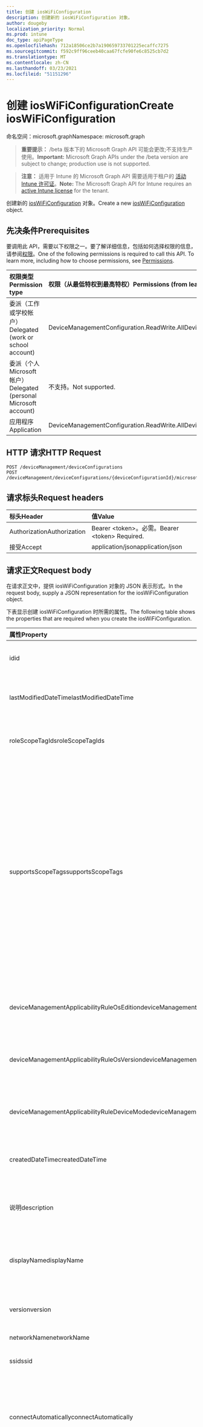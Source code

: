 ```yaml
---
title: 创建 iosWiFiConfiguration
description: 创建新的 iosWiFiConfiguration 对象。
author: dougeby
localization_priority: Normal
ms.prod: intune
doc_type: apiPageType
ms.openlocfilehash: 712a18506ce2b7a190659733701225ecaffc7275
ms.sourcegitcommit: f592c9ff96ceeb40caa67fcfe90fe6c8525cb7d2
ms.translationtype: MT
ms.contentlocale: zh-CN
ms.lasthandoff: 03/23/2021
ms.locfileid: "51151296"
---
```

# <a name="create-ioswificonfiguration"></a><span data-ttu-id="6873a-103">创建 iosWiFiConfiguration</span><span class="sxs-lookup"><span data-stu-id="6873a-103">Create iosWiFiConfiguration</span></span>

<span data-ttu-id="6873a-104">命名空间：microsoft.graph</span><span class="sxs-lookup"><span data-stu-id="6873a-104">Namespace: microsoft.graph</span></span>

> <span data-ttu-id="6873a-105">**重要提示：** /beta 版本下的 Microsoft Graph API 可能会更改;不支持生产使用。</span><span class="sxs-lookup"><span data-stu-id="6873a-105">**Important:** Microsoft Graph APIs under the /beta version are subject to change; production use is not supported.</span></span>

> <span data-ttu-id="6873a-106">**注意：** 适用于 Intune 的 Microsoft Graph API 需要适用于租户的 [活动 Intune 许可证](https://go.microsoft.com/fwlink/?linkid=839381)。</span><span class="sxs-lookup"><span data-stu-id="6873a-106">**Note:** The Microsoft Graph API for Intune requires an [active Intune license](https://go.microsoft.com/fwlink/?linkid=839381) for the tenant.</span></span>

<span data-ttu-id="6873a-107">创建新的 [iosWiFiConfiguration](../resources/intune-deviceconfig-ioswificonfiguration.md) 对象。</span><span class="sxs-lookup"><span data-stu-id="6873a-107">Create a new [iosWiFiConfiguration](../resources/intune-deviceconfig-ioswificonfiguration.md) object.</span></span>

## <a name="prerequisites"></a><span data-ttu-id="6873a-108">先决条件</span><span class="sxs-lookup"><span data-stu-id="6873a-108">Prerequisites</span></span>
<span data-ttu-id="6873a-p101">要调用此 API，需要以下权限之一。要了解详细信息，包括如何选择权限的信息，请参阅[权限](/graph/permissions-reference)。</span><span class="sxs-lookup"><span data-stu-id="6873a-p101">One of the following permissions is required to call this API. To learn more, including how to choose permissions, see [Permissions](/graph/permissions-reference).</span></span>

|<span data-ttu-id="6873a-111">权限类型</span><span class="sxs-lookup"><span data-stu-id="6873a-111">Permission type</span></span>|<span data-ttu-id="6873a-112">权限（从最低特权到最高特权）</span><span class="sxs-lookup"><span data-stu-id="6873a-112">Permissions (from least to most privileged)</span></span>|
|:---|:---|
|<span data-ttu-id="6873a-113">委派（工作或学校帐户）</span><span class="sxs-lookup"><span data-stu-id="6873a-113">Delegated (work or school account)</span></span>|<span data-ttu-id="6873a-114">DeviceManagementConfiguration.ReadWrite.All</span><span class="sxs-lookup"><span data-stu-id="6873a-114">DeviceManagementConfiguration.ReadWrite.All</span></span>|
|<span data-ttu-id="6873a-115">委派（个人 Microsoft 帐户）</span><span class="sxs-lookup"><span data-stu-id="6873a-115">Delegated (personal Microsoft account)</span></span>|<span data-ttu-id="6873a-116">不支持。</span><span class="sxs-lookup"><span data-stu-id="6873a-116">Not supported.</span></span>|
|<span data-ttu-id="6873a-117">应用程序</span><span class="sxs-lookup"><span data-stu-id="6873a-117">Application</span></span>|<span data-ttu-id="6873a-118">DeviceManagementConfiguration.ReadWrite.All</span><span class="sxs-lookup"><span data-stu-id="6873a-118">DeviceManagementConfiguration.ReadWrite.All</span></span>|

## <a name="http-request"></a><span data-ttu-id="6873a-119">HTTP 请求</span><span class="sxs-lookup"><span data-stu-id="6873a-119">HTTP Request</span></span>
<!-- {
  "blockType": "ignored"
}
-->
``` http
POST /deviceManagement/deviceConfigurations
POST /deviceManagement/deviceConfigurations/{deviceConfigurationId}/microsoft.graph.windowsDomainJoinConfiguration/networkAccessConfigurations
```

## <a name="request-headers"></a><span data-ttu-id="6873a-120">请求标头</span><span class="sxs-lookup"><span data-stu-id="6873a-120">Request headers</span></span>
|<span data-ttu-id="6873a-121">标头</span><span class="sxs-lookup"><span data-stu-id="6873a-121">Header</span></span>|<span data-ttu-id="6873a-122">值</span><span class="sxs-lookup"><span data-stu-id="6873a-122">Value</span></span>|
|:---|:---|
|<span data-ttu-id="6873a-123">Authorization</span><span class="sxs-lookup"><span data-stu-id="6873a-123">Authorization</span></span>|<span data-ttu-id="6873a-124">Bearer &lt;token&gt;。必需。</span><span class="sxs-lookup"><span data-stu-id="6873a-124">Bearer &lt;token&gt; Required.</span></span>|
|<span data-ttu-id="6873a-125">接受</span><span class="sxs-lookup"><span data-stu-id="6873a-125">Accept</span></span>|<span data-ttu-id="6873a-126">application/json</span><span class="sxs-lookup"><span data-stu-id="6873a-126">application/json</span></span>|

## <a name="request-body"></a><span data-ttu-id="6873a-127">请求正文</span><span class="sxs-lookup"><span data-stu-id="6873a-127">Request body</span></span>
<span data-ttu-id="6873a-128">在请求正文中，提供 iosWiFiConfiguration 对象的 JSON 表示形式。</span><span class="sxs-lookup"><span data-stu-id="6873a-128">In the request body, supply a JSON representation for the iosWiFiConfiguration object.</span></span>

<span data-ttu-id="6873a-129">下表显示创建 iosWiFiConfiguration 时所需的属性。</span><span class="sxs-lookup"><span data-stu-id="6873a-129">The following table shows the properties that are required when you create the iosWiFiConfiguration.</span></span>

|<span data-ttu-id="6873a-130">属性</span><span class="sxs-lookup"><span data-stu-id="6873a-130">Property</span></span>|<span data-ttu-id="6873a-131">类型</span><span class="sxs-lookup"><span data-stu-id="6873a-131">Type</span></span>|<span data-ttu-id="6873a-132">说明</span><span class="sxs-lookup"><span data-stu-id="6873a-132">Description</span></span>|
|:---|:---|:---|
|<span data-ttu-id="6873a-133">id</span><span class="sxs-lookup"><span data-stu-id="6873a-133">id</span></span>|<span data-ttu-id="6873a-134">String</span><span class="sxs-lookup"><span data-stu-id="6873a-134">String</span></span>|<span data-ttu-id="6873a-135">实体的键。</span><span class="sxs-lookup"><span data-stu-id="6873a-135">Key of the entity.</span></span> <span data-ttu-id="6873a-136">继承自 [deviceConfiguration](../resources/intune-shared-deviceconfiguration.md)</span><span class="sxs-lookup"><span data-stu-id="6873a-136">Inherited from [deviceConfiguration](../resources/intune-shared-deviceconfiguration.md)</span></span>|
|<span data-ttu-id="6873a-137">lastModifiedDateTime</span><span class="sxs-lookup"><span data-stu-id="6873a-137">lastModifiedDateTime</span></span>|<span data-ttu-id="6873a-138">DateTimeOffset</span><span class="sxs-lookup"><span data-stu-id="6873a-138">DateTimeOffset</span></span>|<span data-ttu-id="6873a-139">上次修改对象的日期/时间。</span><span class="sxs-lookup"><span data-stu-id="6873a-139">DateTime the object was last modified.</span></span> <span data-ttu-id="6873a-140">继承自 [deviceConfiguration](../resources/intune-shared-deviceconfiguration.md)</span><span class="sxs-lookup"><span data-stu-id="6873a-140">Inherited from [deviceConfiguration](../resources/intune-shared-deviceconfiguration.md)</span></span>|
|<span data-ttu-id="6873a-141">roleScopeTagIds</span><span class="sxs-lookup"><span data-stu-id="6873a-141">roleScopeTagIds</span></span>|<span data-ttu-id="6873a-142">String collection</span><span class="sxs-lookup"><span data-stu-id="6873a-142">String collection</span></span>|<span data-ttu-id="6873a-143">此实体实例的范围标记列表。</span><span class="sxs-lookup"><span data-stu-id="6873a-143">List of Scope Tags for this Entity instance.</span></span> <span data-ttu-id="6873a-144">继承自 [deviceConfiguration](../resources/intune-shared-deviceconfiguration.md)</span><span class="sxs-lookup"><span data-stu-id="6873a-144">Inherited from [deviceConfiguration](../resources/intune-shared-deviceconfiguration.md)</span></span>|
|<span data-ttu-id="6873a-145">supportsScopeTags</span><span class="sxs-lookup"><span data-stu-id="6873a-145">supportsScopeTags</span></span>|<span data-ttu-id="6873a-146">Boolean</span><span class="sxs-lookup"><span data-stu-id="6873a-146">Boolean</span></span>|<span data-ttu-id="6873a-147">指示基础设备配置是否支持分配范围标记。</span><span class="sxs-lookup"><span data-stu-id="6873a-147">Indicates whether or not the underlying Device Configuration supports the assignment of scope tags.</span></span> <span data-ttu-id="6873a-148">当此值为 false 且实体对作用域用户不可见时，不允许分配给 ScopeTags 属性。</span><span class="sxs-lookup"><span data-stu-id="6873a-148">Assigning to the ScopeTags property is not allowed when this value is false and entities will not be visible to scoped users.</span></span> <span data-ttu-id="6873a-149">这适用于在 Silverlight 中创建的旧版策略，可通过在 Azure 门户中删除和重新创建策略来解决。</span><span class="sxs-lookup"><span data-stu-id="6873a-149">This occurs for Legacy policies created in Silverlight and can be resolved by deleting and recreating the policy in the Azure Portal.</span></span> <span data-ttu-id="6873a-150">此属性是只读的。</span><span class="sxs-lookup"><span data-stu-id="6873a-150">This property is read-only.</span></span> <span data-ttu-id="6873a-151">继承自 [deviceConfiguration](../resources/intune-shared-deviceconfiguration.md)</span><span class="sxs-lookup"><span data-stu-id="6873a-151">Inherited from [deviceConfiguration](../resources/intune-shared-deviceconfiguration.md)</span></span>|
|<span data-ttu-id="6873a-152">deviceManagementApplicabilityRuleOsEdition</span><span class="sxs-lookup"><span data-stu-id="6873a-152">deviceManagementApplicabilityRuleOsEdition</span></span>|[<span data-ttu-id="6873a-153">deviceManagementApplicabilityRuleOsEdition</span><span class="sxs-lookup"><span data-stu-id="6873a-153">deviceManagementApplicabilityRuleOsEdition</span></span>](../resources/intune-deviceconfig-devicemanagementapplicabilityruleosedition.md)|<span data-ttu-id="6873a-154">此策略的操作系统版本适用性。</span><span class="sxs-lookup"><span data-stu-id="6873a-154">The OS edition applicability for this Policy.</span></span> <span data-ttu-id="6873a-155">继承自 [deviceConfiguration](../resources/intune-shared-deviceconfiguration.md)</span><span class="sxs-lookup"><span data-stu-id="6873a-155">Inherited from [deviceConfiguration](../resources/intune-shared-deviceconfiguration.md)</span></span>|
|<span data-ttu-id="6873a-156">deviceManagementApplicabilityRuleOsVersion</span><span class="sxs-lookup"><span data-stu-id="6873a-156">deviceManagementApplicabilityRuleOsVersion</span></span>|[<span data-ttu-id="6873a-157">deviceManagementApplicabilityRuleOsVersion</span><span class="sxs-lookup"><span data-stu-id="6873a-157">deviceManagementApplicabilityRuleOsVersion</span></span>](../resources/intune-deviceconfig-devicemanagementapplicabilityruleosversion.md)|<span data-ttu-id="6873a-158">此策略的操作系统版本适用性规则。</span><span class="sxs-lookup"><span data-stu-id="6873a-158">The OS version applicability rule for this Policy.</span></span> <span data-ttu-id="6873a-159">继承自 [deviceConfiguration](../resources/intune-shared-deviceconfiguration.md)</span><span class="sxs-lookup"><span data-stu-id="6873a-159">Inherited from [deviceConfiguration](../resources/intune-shared-deviceconfiguration.md)</span></span>|
|<span data-ttu-id="6873a-160">deviceManagementApplicabilityRuleDeviceMode</span><span class="sxs-lookup"><span data-stu-id="6873a-160">deviceManagementApplicabilityRuleDeviceMode</span></span>|[<span data-ttu-id="6873a-161">deviceManagementApplicabilityRuleDeviceMode</span><span class="sxs-lookup"><span data-stu-id="6873a-161">deviceManagementApplicabilityRuleDeviceMode</span></span>](../resources/intune-deviceconfig-devicemanagementapplicabilityruledevicemode.md)|<span data-ttu-id="6873a-162">此策略的设备模式适用性规则。</span><span class="sxs-lookup"><span data-stu-id="6873a-162">The device mode applicability rule for this Policy.</span></span> <span data-ttu-id="6873a-163">继承自 [deviceConfiguration](../resources/intune-shared-deviceconfiguration.md)</span><span class="sxs-lookup"><span data-stu-id="6873a-163">Inherited from [deviceConfiguration](../resources/intune-shared-deviceconfiguration.md)</span></span>|
|<span data-ttu-id="6873a-164">createdDateTime</span><span class="sxs-lookup"><span data-stu-id="6873a-164">createdDateTime</span></span>|<span data-ttu-id="6873a-165">DateTimeOffset</span><span class="sxs-lookup"><span data-stu-id="6873a-165">DateTimeOffset</span></span>|<span data-ttu-id="6873a-166">创建对象的日期/时间。</span><span class="sxs-lookup"><span data-stu-id="6873a-166">DateTime the object was created.</span></span> <span data-ttu-id="6873a-167">继承自 [deviceConfiguration](../resources/intune-shared-deviceconfiguration.md)</span><span class="sxs-lookup"><span data-stu-id="6873a-167">Inherited from [deviceConfiguration](../resources/intune-shared-deviceconfiguration.md)</span></span>|
|<span data-ttu-id="6873a-168">说明</span><span class="sxs-lookup"><span data-stu-id="6873a-168">description</span></span>|<span data-ttu-id="6873a-169">String</span><span class="sxs-lookup"><span data-stu-id="6873a-169">String</span></span>|<span data-ttu-id="6873a-170">管理员提供的设备配置的说明。</span><span class="sxs-lookup"><span data-stu-id="6873a-170">Admin provided description of the Device Configuration.</span></span> <span data-ttu-id="6873a-171">继承自 [deviceConfiguration](../resources/intune-shared-deviceconfiguration.md)</span><span class="sxs-lookup"><span data-stu-id="6873a-171">Inherited from [deviceConfiguration](../resources/intune-shared-deviceconfiguration.md)</span></span>|
|<span data-ttu-id="6873a-172">displayName</span><span class="sxs-lookup"><span data-stu-id="6873a-172">displayName</span></span>|<span data-ttu-id="6873a-173">String</span><span class="sxs-lookup"><span data-stu-id="6873a-173">String</span></span>|<span data-ttu-id="6873a-174">管理员提供的设备配置的名称。</span><span class="sxs-lookup"><span data-stu-id="6873a-174">Admin provided name of the device configuration.</span></span> <span data-ttu-id="6873a-175">继承自 [deviceConfiguration](../resources/intune-shared-deviceconfiguration.md)</span><span class="sxs-lookup"><span data-stu-id="6873a-175">Inherited from [deviceConfiguration](../resources/intune-shared-deviceconfiguration.md)</span></span>|
|<span data-ttu-id="6873a-176">version</span><span class="sxs-lookup"><span data-stu-id="6873a-176">version</span></span>|<span data-ttu-id="6873a-177">Int32</span><span class="sxs-lookup"><span data-stu-id="6873a-177">Int32</span></span>|<span data-ttu-id="6873a-178">设备配置的版本。</span><span class="sxs-lookup"><span data-stu-id="6873a-178">Version of the device configuration.</span></span> <span data-ttu-id="6873a-179">继承自 [deviceConfiguration](../resources/intune-shared-deviceconfiguration.md)</span><span class="sxs-lookup"><span data-stu-id="6873a-179">Inherited from [deviceConfiguration](../resources/intune-shared-deviceconfiguration.md)</span></span>|
|<span data-ttu-id="6873a-180">networkName</span><span class="sxs-lookup"><span data-stu-id="6873a-180">networkName</span></span>|<span data-ttu-id="6873a-181">String</span><span class="sxs-lookup"><span data-stu-id="6873a-181">String</span></span>|<span data-ttu-id="6873a-182">网络名称</span><span class="sxs-lookup"><span data-stu-id="6873a-182">Network Name</span></span>|
|<span data-ttu-id="6873a-183">ssid</span><span class="sxs-lookup"><span data-stu-id="6873a-183">ssid</span></span>|<span data-ttu-id="6873a-184">String</span><span class="sxs-lookup"><span data-stu-id="6873a-184">String</span></span>|<span data-ttu-id="6873a-185">这是广播到所有Wi-Fi网络的名称。</span><span class="sxs-lookup"><span data-stu-id="6873a-185">This is the name of the Wi-Fi network that is broadcast to all devices.</span></span>|
|<span data-ttu-id="6873a-186">connectAutomatically</span><span class="sxs-lookup"><span data-stu-id="6873a-186">connectAutomatically</span></span>|<span data-ttu-id="6873a-187">Boolean</span><span class="sxs-lookup"><span data-stu-id="6873a-187">Boolean</span></span>|<span data-ttu-id="6873a-188">此网络在范围内时自动连接。</span><span class="sxs-lookup"><span data-stu-id="6873a-188">Connect automatically when this network is in range.</span></span> <span data-ttu-id="6873a-189">如果设置为 true，将跳过用户提示，并自动将设备Wi-Fi网络。</span><span class="sxs-lookup"><span data-stu-id="6873a-189">Setting this to true will skip the user prompt and automatically connect the device to Wi-Fi network.</span></span>|
|<span data-ttu-id="6873a-190">connectWhenNetworkNameIsHidden</span><span class="sxs-lookup"><span data-stu-id="6873a-190">connectWhenNetworkNameIsHidden</span></span>|<span data-ttu-id="6873a-191">Boolean</span><span class="sxs-lookup"><span data-stu-id="6873a-191">Boolean</span></span>|<span data-ttu-id="6873a-192">当网络未在 SSID 中广播其名称 (连接) 。</span><span class="sxs-lookup"><span data-stu-id="6873a-192">Connect when the network is not broadcasting its name (SSID).</span></span> <span data-ttu-id="6873a-193">设置为 true 时，此配置文件会强制设备连接到未将其 SSID 广播到所有设备的网络。</span><span class="sxs-lookup"><span data-stu-id="6873a-193">When set to true, this profile forces the device to connect to a network that doesn't broadcast its SSID to all devices.</span></span>|
|<span data-ttu-id="6873a-194">wiFiSecurityType</span><span class="sxs-lookup"><span data-stu-id="6873a-194">wiFiSecurityType</span></span>|[<span data-ttu-id="6873a-195">wiFiSecurityType</span><span class="sxs-lookup"><span data-stu-id="6873a-195">wiFiSecurityType</span></span>](../resources/intune-deviceconfig-wifisecuritytype.md)|<span data-ttu-id="6873a-196">指示Wi-Fi是否使用基于 EAP 的安全类型。</span><span class="sxs-lookup"><span data-stu-id="6873a-196">Indicates whether Wi-Fi endpoint uses an EAP based security type.</span></span> <span data-ttu-id="6873a-197">可取值为：`open`、`wpaPersonal`、`wpaEnterprise`、`wep`、`wpa2Personal`、`wpa2Enterprise`。</span><span class="sxs-lookup"><span data-stu-id="6873a-197">Possible values are: `open`, `wpaPersonal`, `wpaEnterprise`, `wep`, `wpa2Personal`, `wpa2Enterprise`.</span></span>|
|<span data-ttu-id="6873a-198">proxySettings</span><span class="sxs-lookup"><span data-stu-id="6873a-198">proxySettings</span></span>|[<span data-ttu-id="6873a-199">wiFiProxySetting</span><span class="sxs-lookup"><span data-stu-id="6873a-199">wiFiProxySetting</span></span>](../resources/intune-deviceconfig-wifiproxysetting.md)|<span data-ttu-id="6873a-200">此连接代理Wi-Fi类型。</span><span class="sxs-lookup"><span data-stu-id="6873a-200">Proxy Type for this Wi-Fi connection.</span></span> <span data-ttu-id="6873a-201">可取值为：`none`、`manual`、`automatic`。</span><span class="sxs-lookup"><span data-stu-id="6873a-201">Possible values are: `none`, `manual`, `automatic`.</span></span>|
|<span data-ttu-id="6873a-202">proxyManualAddress</span><span class="sxs-lookup"><span data-stu-id="6873a-202">proxyManualAddress</span></span>|<span data-ttu-id="6873a-203">String</span><span class="sxs-lookup"><span data-stu-id="6873a-203">String</span></span>|<span data-ttu-id="6873a-204">选择手动配置时代理服务器的 IP 地址或 DNS 主机名。</span><span class="sxs-lookup"><span data-stu-id="6873a-204">IP Address or DNS hostname of the proxy server when manual configuration is selected.</span></span>|
|<span data-ttu-id="6873a-205">proxyManualPort</span><span class="sxs-lookup"><span data-stu-id="6873a-205">proxyManualPort</span></span>|<span data-ttu-id="6873a-206">Int32</span><span class="sxs-lookup"><span data-stu-id="6873a-206">Int32</span></span>|<span data-ttu-id="6873a-207">选择手动配置时代理服务器的端口。</span><span class="sxs-lookup"><span data-stu-id="6873a-207">Port of the proxy server when manual configuration is selected.</span></span>|
|<span data-ttu-id="6873a-208">proxyAutomaticConfigurationUrl</span><span class="sxs-lookup"><span data-stu-id="6873a-208">proxyAutomaticConfigurationUrl</span></span>|<span data-ttu-id="6873a-209">String</span><span class="sxs-lookup"><span data-stu-id="6873a-209">String</span></span>|<span data-ttu-id="6873a-210">选择自动配置时代理服务器自动配置脚本的 URL。</span><span class="sxs-lookup"><span data-stu-id="6873a-210">URL of the proxy server automatic configuration script when automatic configuration is selected.</span></span> <span data-ttu-id="6873a-211">此 URL 通常是 PAC 代理自动配置 (文件) 位置。</span><span class="sxs-lookup"><span data-stu-id="6873a-211">This URL is typically the location of PAC (Proxy Auto Configuration) file.</span></span>|
|<span data-ttu-id="6873a-212">disableMacAddressRandomization</span><span class="sxs-lookup"><span data-stu-id="6873a-212">disableMacAddressRandomization</span></span>|<span data-ttu-id="6873a-213">Boolean</span><span class="sxs-lookup"><span data-stu-id="6873a-213">Boolean</span></span>|<span data-ttu-id="6873a-214">如果设置为 true，则强制使用此 Wi-Fi 配置文件连接的设备显示其实际的 Wi-Fi MAC 地址，而不是随机 MAC 地址。</span><span class="sxs-lookup"><span data-stu-id="6873a-214">If set to true, forces devices connecting using this Wi-Fi profile to present their actual Wi-Fi MAC address instead of a random MAC address.</span></span> <span data-ttu-id="6873a-215">适用于 iOS 14 及更高版本。</span><span class="sxs-lookup"><span data-stu-id="6873a-215">Applies to iOS 14 and later.</span></span>|
|<span data-ttu-id="6873a-216">preSharedKey</span><span class="sxs-lookup"><span data-stu-id="6873a-216">preSharedKey</span></span>|<span data-ttu-id="6873a-217">String</span><span class="sxs-lookup"><span data-stu-id="6873a-217">String</span></span>|<span data-ttu-id="6873a-218">这是 WPA 个人共享网络的预共享Wi-Fi密钥。</span><span class="sxs-lookup"><span data-stu-id="6873a-218">This is the pre-shared key for WPA Personal Wi-Fi network.</span></span>|



## <a name="response"></a><span data-ttu-id="6873a-219">响应</span><span class="sxs-lookup"><span data-stu-id="6873a-219">Response</span></span>
<span data-ttu-id="6873a-220">如果成功，此方法在响应 `201 Created` 正文中返回 响应代码和 [iosWiFiConfiguration](../resources/intune-deviceconfig-ioswificonfiguration.md) 对象。</span><span class="sxs-lookup"><span data-stu-id="6873a-220">If successful, this method returns a `201 Created` response code and a [iosWiFiConfiguration](../resources/intune-deviceconfig-ioswificonfiguration.md) object in the response body.</span></span>

## <a name="example"></a><span data-ttu-id="6873a-221">示例</span><span class="sxs-lookup"><span data-stu-id="6873a-221">Example</span></span>

### <a name="request"></a><span data-ttu-id="6873a-222">请求</span><span class="sxs-lookup"><span data-stu-id="6873a-222">Request</span></span>
<span data-ttu-id="6873a-223">下面是一个请求示例。</span><span class="sxs-lookup"><span data-stu-id="6873a-223">Here is an example of the request.</span></span>
``` http
POST https://graph.microsoft.com/beta/deviceManagement/deviceConfigurations
Content-type: application/json
Content-length: 1491

{
  "@odata.type": "#microsoft.graph.iosWiFiConfiguration",
  "roleScopeTagIds": [
    "Role Scope Tag Ids value"
  ],
  "supportsScopeTags": true,
  "deviceManagementApplicabilityRuleOsEdition": {
    "@odata.type": "microsoft.graph.deviceManagementApplicabilityRuleOsEdition",
    "osEditionTypes": [
      "windows10EnterpriseN"
    ],
    "name": "Name value",
    "ruleType": "exclude"
  },
  "deviceManagementApplicabilityRuleOsVersion": {
    "@odata.type": "microsoft.graph.deviceManagementApplicabilityRuleOsVersion",
    "minOSVersion": "Min OSVersion value",
    "maxOSVersion": "Max OSVersion value",
    "name": "Name value",
    "ruleType": "exclude"
  },
  "deviceManagementApplicabilityRuleDeviceMode": {
    "@odata.type": "microsoft.graph.deviceManagementApplicabilityRuleDeviceMode",
    "deviceMode": "sModeConfiguration",
    "name": "Name value",
    "ruleType": "exclude"
  },
  "description": "Description value",
  "displayName": "Display Name value",
  "version": 7,
  "networkName": "Network Name value",
  "ssid": "Ssid value",
  "connectAutomatically": true,
  "connectWhenNetworkNameIsHidden": true,
  "wiFiSecurityType": "wpaPersonal",
  "proxySettings": "manual",
  "proxyManualAddress": "Proxy Manual Address value",
  "proxyManualPort": 15,
  "proxyAutomaticConfigurationUrl": "https://example.com/proxyAutomaticConfigurationUrl/",
  "disableMacAddressRandomization": true,
  "preSharedKey": "Pre Shared Key value"
}
```

### <a name="response"></a><span data-ttu-id="6873a-224">响应</span><span class="sxs-lookup"><span data-stu-id="6873a-224">Response</span></span>
<span data-ttu-id="6873a-p119">下面是一个响应示例。注意：为了简单起见，可能会将此处所示的响应对象截断。将从实际调用中返回所有属性。</span><span class="sxs-lookup"><span data-stu-id="6873a-p119">Here is an example of the response. Note: The response object shown here may be truncated for brevity. All of the properties will be returned from an actual call.</span></span>
``` http
HTTP/1.1 201 Created
Content-Type: application/json
Content-Length: 1663

{
  "@odata.type": "#microsoft.graph.iosWiFiConfiguration",
  "id": "516f9ef9-9ef9-516f-f99e-6f51f99e6f51",
  "lastModifiedDateTime": "2017-01-01T00:00:35.1329464-08:00",
  "roleScopeTagIds": [
    "Role Scope Tag Ids value"
  ],
  "supportsScopeTags": true,
  "deviceManagementApplicabilityRuleOsEdition": {
    "@odata.type": "microsoft.graph.deviceManagementApplicabilityRuleOsEdition",
    "osEditionTypes": [
      "windows10EnterpriseN"
    ],
    "name": "Name value",
    "ruleType": "exclude"
  },
  "deviceManagementApplicabilityRuleOsVersion": {
    "@odata.type": "microsoft.graph.deviceManagementApplicabilityRuleOsVersion",
    "minOSVersion": "Min OSVersion value",
    "maxOSVersion": "Max OSVersion value",
    "name": "Name value",
    "ruleType": "exclude"
  },
  "deviceManagementApplicabilityRuleDeviceMode": {
    "@odata.type": "microsoft.graph.deviceManagementApplicabilityRuleDeviceMode",
    "deviceMode": "sModeConfiguration",
    "name": "Name value",
    "ruleType": "exclude"
  },
  "createdDateTime": "2017-01-01T00:02:43.5775965-08:00",
  "description": "Description value",
  "displayName": "Display Name value",
  "version": 7,
  "networkName": "Network Name value",
  "ssid": "Ssid value",
  "connectAutomatically": true,
  "connectWhenNetworkNameIsHidden": true,
  "wiFiSecurityType": "wpaPersonal",
  "proxySettings": "manual",
  "proxyManualAddress": "Proxy Manual Address value",
  "proxyManualPort": 15,
  "proxyAutomaticConfigurationUrl": "https://example.com/proxyAutomaticConfigurationUrl/",
  "disableMacAddressRandomization": true,
  "preSharedKey": "Pre Shared Key value"
}
```




